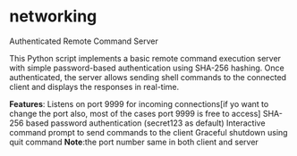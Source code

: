 # networking
Authenticated Remote Command Server


This Python script implements a basic remote command execution server with simple password-based authentication using SHA-256 hashing. Once authenticated, the server allows sending shell commands to the connected client and displays the responses in real-time.

**Features**:
Listens on port 9999 for incoming connections[if yo want to change the port also, most of the cases port 9999 is free to access]
SHA-256 based password authentication (secret123 as default)
Interactive command prompt to send commands to the client
Graceful shutdown using quit command
**Note**:the port number same in both client and server

